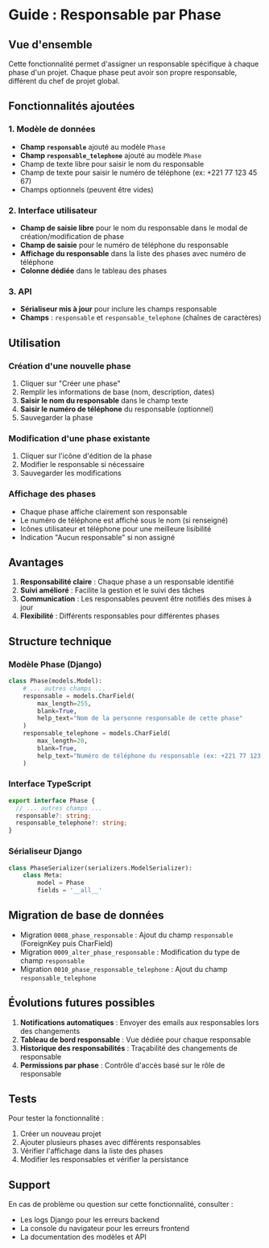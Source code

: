 # Guide : Responsable par Phase

## Vue d'ensemble

Cette fonctionnalité permet d'assigner un responsable spécifique à chaque phase d'un projet. Chaque phase peut avoir son propre responsable, différent du chef de projet global.

## Fonctionnalités ajoutées

### 1. Modèle de données
- **Champ `responsable`** ajouté au modèle `Phase`
- **Champ `responsable_telephone`** ajouté au modèle `Phase`
- Champ de texte libre pour saisir le nom du responsable
- Champ de texte pour saisir le numéro de téléphone (ex: +221 77 123 45 67)
- Champs optionnels (peuvent être vides)

### 2. Interface utilisateur
- **Champ de saisie libre** pour le nom du responsable dans le modal de création/modification de phase
- **Champ de saisie** pour le numéro de téléphone du responsable
- **Affichage du responsable** dans la liste des phases avec numéro de téléphone
- **Colonne dédiée** dans le tableau des phases

### 3. API
- **Sérialiseur mis à jour** pour inclure les champs responsable
- **Champs** : `responsable` et `responsable_telephone` (chaînes de caractères)

## Utilisation

### Création d'une nouvelle phase
1. Cliquer sur "Créer une phase"
2. Remplir les informations de base (nom, description, dates)
3. **Saisir le nom du responsable** dans le champ texte
4. **Saisir le numéro de téléphone** du responsable (optionnel)
5. Sauvegarder la phase

### Modification d'une phase existante
1. Cliquer sur l'icône d'édition de la phase
2. Modifier le responsable si nécessaire
3. Sauvegarder les modifications

### Affichage des phases
- Chaque phase affiche clairement son responsable
- Le numéro de téléphone est affiché sous le nom (si renseigné)
- Icônes utilisateur et téléphone pour une meilleure lisibilité
- Indication "Aucun responsable" si non assigné

## Avantages

1. **Responsabilité claire** : Chaque phase a un responsable identifié
2. **Suivi amélioré** : Facilite la gestion et le suivi des tâches
3. **Communication** : Les responsables peuvent être notifiés des mises à jour
4. **Flexibilité** : Différents responsables pour différentes phases

## Structure technique

### Modèle Phase (Django)
```python
class Phase(models.Model):
    # ... autres champs ...
    responsable = models.CharField(
        max_length=255, 
        blank=True, 
        help_text="Nom de la personne responsable de cette phase"
    )
    responsable_telephone = models.CharField(
        max_length=20, 
        blank=True, 
        help_text="Numéro de téléphone du responsable (ex: +221 77 123 45 67)"
    )
```

### Interface TypeScript
```typescript
export interface Phase {
  // ... autres champs ...
  responsable?: string;
  responsable_telephone?: string;
}
```

### Sérialiseur Django
```python
class PhaseSerializer(serializers.ModelSerializer):
    class Meta:
        model = Phase
        fields = '__all__'
```

## Migration de base de données

- Migration `0008_phase_responsable` : Ajout du champ `responsable` (ForeignKey puis CharField)
- Migration `0009_alter_phase_responsable` : Modification du type de champ `responsable`
- Migration `0010_phase_responsable_telephone` : Ajout du champ `responsable_telephone`

## Évolutions futures possibles

1. **Notifications automatiques** : Envoyer des emails aux responsables lors des changements
2. **Tableau de bord responsable** : Vue dédiée pour chaque responsable
3. **Historique des responsabilités** : Traçabilité des changements de responsable
4. **Permissions par phase** : Contrôle d'accès basé sur le rôle de responsable

## Tests

Pour tester la fonctionnalité :
1. Créer un nouveau projet
2. Ajouter plusieurs phases avec différents responsables
3. Vérifier l'affichage dans la liste des phases
4. Modifier les responsables et vérifier la persistance

## Support

En cas de problème ou question sur cette fonctionnalité, consulter :
- Les logs Django pour les erreurs backend
- La console du navigateur pour les erreurs frontend
- La documentation des modèles et API
